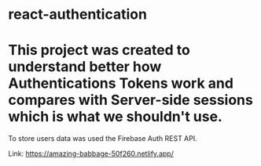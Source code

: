 # react-authentication
# This project was created to understand better how Authentications Tokens work and compares with Server-side sessions which is what we shouldn't use.

To store users data was used the Firebase Auth REST API.

Link: https://amazing-babbage-50f260.netlify.app/
